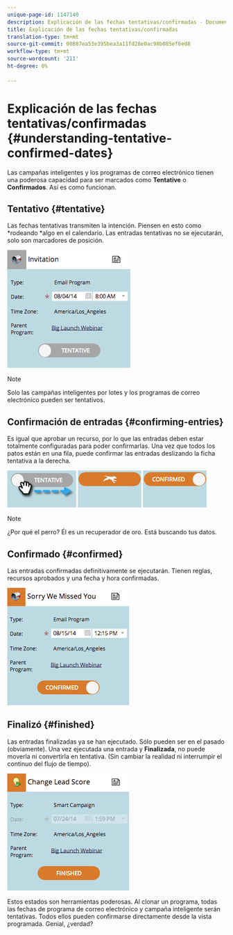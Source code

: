 ```yaml
---
unique-page-id: 1147140
description: Explicación de las fechas tentativas/confirmadas - Documentos de marketing - Documentación del producto
title: Explicación de las fechas tentativas/confirmadas
translation-type: tm+mt
source-git-commit: 00887ea53e395bea3a11fd28e0ac98b085ef6ed8
workflow-type: tm+mt
source-wordcount: '211'
ht-degree: 0%

---
```



# Explicación de las fechas tentativas/confirmadas {#understanding-tentative-confirmed-dates}

Las campañas inteligentes y los programas de correo electrónico tienen una poderosa capacidad para ser marcados como **Tentative** o **Confirmados**. Así es como funcionan.

## Tentativo {#tentative}

Las fechas tentativas transmiten la intención. Piensen en esto como *rodeando *algo en el calendario. Las entradas tentativas no se ejecutarán, solo son marcadores de posición.

![](assets/image2014-9-23-15-3a22-3a23.png)

>[!NOTE]
>
>Solo las campañas inteligentes por lotes y los programas de correo electrónico pueden ser tentativos.

## Confirmación de entradas {#confirming-entries}

Es igual que aprobar un recurso, por lo que las entradas deben estar totalmente configuradas para poder confirmarlas. Una vez que todos los patos están en una fila, puede confirmar las entradas deslizando la ficha tentativa a la derecha.

![](assets/image2014-9-23-15-3a23-3a2.png)  ![](assets/image2014-9-23-15-3a23-3a8.png) ![](assets/image2014-9-23-15-3a23-3a12.png)

>[!NOTE]
>
>¿Por qué el perro? Él es un recuperador de oro. Está buscando tus datos.

## Confirmado {#confirmed}

Las entradas confirmadas definitivamente se ejecutarán. Tienen reglas, recursos aprobados y una fecha y hora confirmadas.

![](assets/image2014-9-23-15-3a23-3a30.png)

## Finalizó {#finished}

Las entradas finalizadas ya se han ejecutado. Sólo pueden ser en el pasado (obviamente). Una vez ejecutada una entrada y **Finalizada**, no puede moverla ni convertirla en tentativa. (Sin cambiar la realidad ni interrumpir el continuo del flujo de tiempo).

![](assets/image2014-9-23-15-3a25-3a53.png)

Estos estados son herramientas poderosas. Al clonar un programa, todas las fechas de programa de correo electrónico y campaña inteligente serán tentativas. Todos ellos pueden confirmarse directamente desde la vista programada. Genial, ¿verdad?

